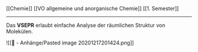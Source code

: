 [[Chemie]] [[VO allgemeine und anorganische Chemie]] [[1. Semester]]

---

Das **VSEPR** erlaubt einfache Analyse der räumlichen Struktur von Molekülen.

![[📎 - Anhänge/Pasted image 20201217201424.png]]